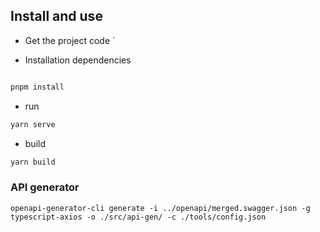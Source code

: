 ## Install and use

- Get the project code `

- Installation dependencies

```bash

pnpm install

```

- run

```bash
yarn serve
```

- build

```bash
yarn build
```

### API generator

```
openapi-generator-cli generate -i ../openapi/merged.swagger.json -g typescript-axios -o ./src/api-gen/ -c ./tools/config.json

```
